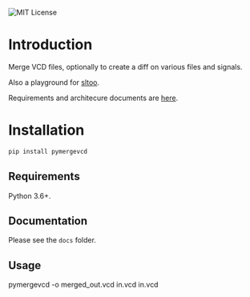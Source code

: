 ![MIT License](https://img.shields.io/github/license/kown7/pymergevcd "MIT License")

# Introduction

Merge VCD files, optionally to create a diff on various files and signals.

Also a playground for [sltoo](https://www.github.com/kown7/sltoo).

Requirements and architecure documents are [here](https://kown7.github.com/pymergevcd).


# Installation

```bash
pip install pymergevcd
```

## Requirements

Python 3.6+.

## Documentation

Please see the `docs` folder.

## Usage

pymergevcd -o merged_out.vcd in.vcd in.vcd 

